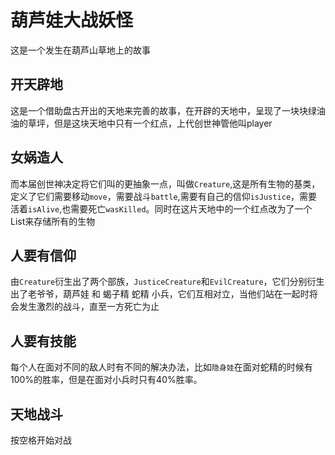 # 葫芦娃大战妖怪
这是一个发生在葫芦山草地上的故事
## 开天辟地
这是一个借助盘古开出的天地来完善的故事，在开辟的天地中，呈现了一块块绿油油的草坪，但是这块天地中只有一个红点，上代创世神管他叫player
## 女娲造人
而本届创世神决定将它们叫的更抽象一点，叫做`Creature`,这是所有生物的基类，定义了它们需要移动`move`，需要战斗`battle`,需要有自己的信仰`isJustice`，需要活着`isAlive`,也需要死亡`wasKilled`。同时在这片天地中的一个红点改为了一个List来存储所有的生物
## 人要有信仰
由`Creature`衍生出了两个部族，`JusticeCreature`和`EvilCreature`，它们分别衍生出了老爷爷，葫芦娃 和 蝎子精 蛇精 小兵，它们互相对立，当他们站在一起时将会发生激烈的战斗，直至一方死亡为止
## 人要有技能
每个人在面对不同的敌人时有不同的解决办法，比如`隐身娃`在面对蛇精的时候有100%的胜率，但是在面对小兵时只有40%胜率。
## 天地战斗
按空格开始对战

